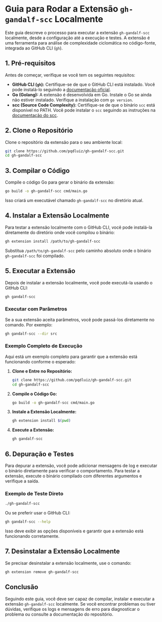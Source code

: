 # Guia para Rodar a Extensão `gh-gandalf-scc` Localmente

Este guia descreve o processo para executar a extensão `gh-gandalf-scc` localmente, desde a configuração até a execução e testes. A extensão é uma ferramenta para análise de complexidade ciclomática no código-fonte, integrada ao GitHub CLI (`gh`).

## 1. **Pré-requisitos**

Antes de começar, verifique se você tem os seguintes requisitos:

- **GitHub CLI (`gh`):** Certifique-se de que o GitHub CLI está instalado. Você pode instalá-lo seguindo a [documentação oficial](https://cli.github.com/).
- **Go (Golang):** A extensão é desenvolvida em Go. Instale o Go se ainda não estiver instalado. Verifique a instalação com `go version`.
- **scc (Source Code Complexity):** Certifique-se de que o binário `scc` está disponível no PATH. Você pode instalar o `scc` seguindo as instruções na [documentação do scc](https://github.com/boyter/scc#installation).

## 2. **Clone o Repositório**

Clone o repositório da extensão para o seu ambiente local:

```sh
git clone https://github.com/pqdluiz/gh-gandalf-scc.git
cd gh-gandalf-scc
```

## 3. **Compilar o Código**

Compile o código Go para gerar o binário da extensão:

```sh
go build -o gh-gandalf-scc cmd/main.go
```

Isso criará um executável chamado `gh-gandalf-scc` no diretório atual.

## 4. **Instalar a Extensão Localmente**

Para testar a extensão localmente com o GitHub CLI, você pode instalá-la diretamente do diretório onde você compilou o binário:

```sh
gh extension install /path/to/gh-gandalf-scc
```

Substitua `/path/to/gh-gandalf-scc` pelo caminho absoluto onde o binário `gh-gandalf-scc` foi compilado.

## 5. **Executar a Extensão**

Depois de instalar a extensão localmente, você pode executá-la usando o GitHub CLI:

```sh
gh gandalf-scc
```

### **Executar com Parâmetros**

Se a sua extensão aceita parâmetros, você pode passá-los diretamente no comando. Por exemplo:

```sh
gh gandalf-scc --dir src
```

### **Exemplo Completo de Execução**

Aqui está um exemplo completo para garantir que a extensão está funcionando conforme o esperado:

1. **Clone e Entre no Repositório:**

   ```sh
   git clone https://github.com/pqdluiz/gh-gandalf-scc.git
   cd gh-gandalf-scc
   ```

2. **Compile o Código Go:**

   ```sh
   go build -o gh-gandalf-scc cmd/main.go
   ```

3. **Instale a Extensão Localmente:**

   ```sh
   gh extension install $(pwd)
   ```

4. **Execute a Extensão:**

   ```sh
   gh gandalf-scc
   ```

## 6. **Depuração e Testes**

Para depurar a extensão, você pode adicionar mensagens de log e executar o binário diretamente para verificar o comportamento. Para testar a extensão, execute o binário compilado com diferentes argumentos e verifique a saída.

### **Exemplo de Teste Direto**

```sh
./gh-gandalf-scc
```

Ou se preferir usar o GitHub CLI:

```sh
gh gandalf-scc --help
```

Isso deve exibir as opções disponíveis e garantir que a extensão está funcionando corretamente.

## 7. **Desinstalar a Extensão Localmente**

Se precisar desinstalar a extensão localmente, use o comando:

```sh
gh extension remove gh-gandalf-scc
```

## **Conclusão**

Seguindo este guia, você deve ser capaz de compilar, instalar e executar a extensão `gh-gandalf-scc` localmente. Se você encontrar problemas ou tiver dúvidas, verifique os logs e mensagens de erro para diagnosticar o problema ou consulte a documentação do repositório.
